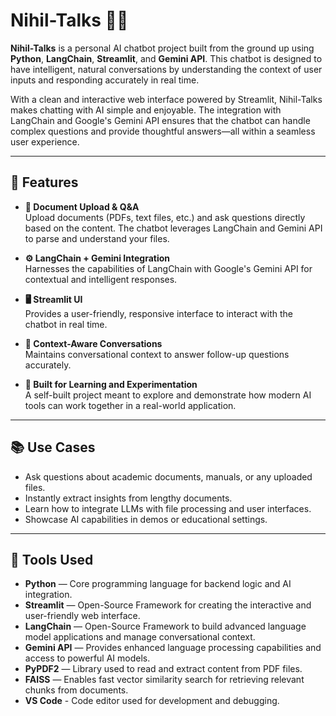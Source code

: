 # Nihil-Talks 🧠💬

**Nihil-Talks** is a personal AI chatbot project built from the ground up using **Python**, **LangChain**, **Streamlit**, and **Gemini API**. This chatbot is designed to have intelligent, natural conversations by understanding the context of user inputs and responding accurately in real time.

With a clean and interactive web interface powered by Streamlit, Nihil-Talks makes chatting with AI simple and enjoyable. The integration with LangChain and Google's Gemini API ensures that the chatbot can handle complex questions and provide thoughtful answers—all within a seamless user experience.

---

## 🚀 Features

- **📁 Document Upload & Q&A**  
  Upload documents (PDFs, text files, etc.) and ask questions directly based on the content. The chatbot leverages LangChain and Gemini API to parse and understand your files.

- **⚙️ LangChain + Gemini Integration**  
  Harnesses the capabilities of LangChain with Google's Gemini API for contextual and intelligent responses.

- **🖥️ Streamlit UI**  
  Provides a user-friendly, responsive interface to interact with the chatbot in real time.

- **🔄 Context-Aware Conversations**  
  Maintains conversational context to answer follow-up questions accurately.

- **🎯 Built for Learning and Experimentation**  
  A self-built project meant to explore and demonstrate how modern AI tools can work together in a real-world application.

---

## 📚 Use Cases

- Ask questions about academic documents, manuals, or any uploaded files.
- Instantly extract insights from lengthy documents.
- Learn how to integrate LLMs with file processing and user interfaces.
- Showcase AI capabilities in demos or educational settings.

---

## 🧰 Tools Used

- **Python** — Core programming language for backend logic and AI integration.
- **Streamlit** — Open-Source Framework for creating the interactive and user-friendly web interface.  
- **LangChain** — Open-Source Framework to build advanced language model applications and manage conversational context.  
- **Gemini API** — Provides enhanced language processing capabilities and access to powerful AI models.
- **PyPDF2** — Library used to read and extract content from PDF files.
- **FAISS** — Enables fast vector similarity search for retrieving relevant chunks from documents. 
- **VS Code** - Code editor used for development and debugging.
